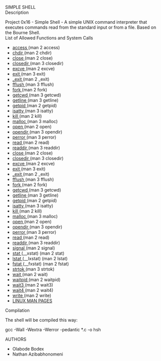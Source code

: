 SIMPLE SHELL                                                                                                 
Description                                                                                                  
                                                                                                             
Project 0x16 - Simple Shell - A simple UNIX command interpreter that executes commands read from the standard
 input or from a file. Based on the Bourne Shell.                                                            
List of Allowed Functions and System Calls                                                                   
                                                                                                             
* <a href="https://linux.die.net/man/2/access"> access </a> (man 2 access)                                   
* <a href="https://man7.org/linux/man-pages/man2/chdir.2.html"> chdir </a> (man 2 chdir)                     
* <a href="https://man7.org/linux/man-pages/man2/close.2.html"> close </a> (man 2 close)                     
* <a href="https://linux.die.net/man/3/closedir"> closedir </a> (man 3 closedir)                             
* <a href="https://man7.org/linux/man-pages/man2/execve.2.html"> excve </a> (man 2 excve)                    
*  <a href="https://man7.org/linux/man-pages/man3/exit.3.html"> exit </a> (man 3 exit)                       
* <a href="https://linux.die.net/man/2/_exit"> _exit </a> (man 2 _exit)                                      
* <a href="https://linux.die.net/man/3/fflush"> fflush </a> (man 3 fflush)                                   
* <a href="https://man7.org/linux/man-pages/man2/fork.2.html"> fork </a> (man 2 fork)                        
* <a href="https://man7.org/linux/man-pages/man3/getcwd.3.html"> getcwd </a> (man 3 getcwd)                  
* <a href="https://linux.die.net/man/3/getline"> getline </a> (man 3 getline)                                
* <a href="https://linux.die.net/man/2/getpid"> getpid </a> (man 2 getpid)                                   
* <a href="https://linux.die.net/man/3/isatty"> isatty </a> (man 3 isatty)                                   
* <a href="https://linux.die.net/man/2/kill"> kill </a> (man 2 kill)                                         
* <a href="https://linux.die.net/man/3/malloc"> malloc </a> (man 3 malloc)                                   
* <a href="https://linux.die.net/man/2/open"> open </a> (man 2 open)                                         
* <a href="https://linux.die.net/man/3/opendir"> opendir </a> (man 3 opendir)                                
* <a href="https://linux.die.net/man/3/perror"> perror </a> (man 3 perror)                                   
* <a href="https://linux.die.net/man/2/read"> read  </a> (man 2 read)                                        
* <a href="https://linux.die.net/man/3/readdir"> readdir </a> (man 3 readdir) 
* <a href="https://man7.org/linux/man-pages/man2/close.2.html"> close </a> (man 2 close)                     
* <a href="https://linux.die.net/man/3/closedir"> closedir </a> (man 3 closedir)                             
* <a href="https://man7.org/linux/man-pages/man2/execve.2.html"> excve </a> (man 2 excve)                    
*  <a href="https://man7.org/linux/man-pages/man3/exit.3.html"> exit </a> (man 3 exit)                       
* <a href="https://linux.die.net/man/2/_exit"> _exit </a> (man 2 _exit)                                      
* <a href="https://linux.die.net/man/3/fflush"> fflush </a> (man 3 fflush)                                   
* <a href="https://man7.org/linux/man-pages/man2/fork.2.html"> fork </a> (man 2 fork)                        
* <a href="https://man7.org/linux/man-pages/man3/getcwd.3.html"> getcwd </a> (man 3 getcwd)                  
* <a href="https://linux.die.net/man/3/getline"> getline </a> (man 3 getline)                                
* <a href="https://linux.die.net/man/2/getpid"> getpid </a> (man 2 getpid)                                   
* <a href="https://linux.die.net/man/3/isatty"> isatty </a> (man 3 isatty)                                   
* <a href="https://linux.die.net/man/2/kill"> kill </a> (man 2 kill)                                         
* <a href="https://linux.die.net/man/3/malloc"> malloc </a> (man 3 malloc)                                   
* <a href="https://linux.die.net/man/2/open"> open </a> (man 2 open)                                         
* <a href="https://linux.die.net/man/3/opendir"> opendir </a> (man 3 opendir)                                
* <a href="https://linux.die.net/man/3/perror"> perror </a> (man 3 perror)                                   
* <a href="https://linux.die.net/man/2/read"> read  </a> (man 2 read)                                        
* <a href="https://linux.die.net/man/3/readdir"> readdir </a> (man 3 readdir)                                
* <a href="https://linux.die.net/man/2/signal"> signal </a> (man 2 signal)                                   
* <a href="https://linux.die.net/man/2/stat"> stat </a> (__xstat) (man 2 stat)                               
* <a href="https://linux.die.net/man/2/lstat"> lstat </a> (__lxstat) (man 2 lstat)                           
* <a href="https://linux.die.net/man/2/fstat"> fstat </a> (__fxstat) (man 2 fstat)                           
* <a href="https://linux.die.net/man/3/strtok"> strtok </a> (man 3 strtok)                                   
* <a href="https://linux.die.net/man/2/wait"> wait </a> (man 2 wait)                                         
* <a href="https://linux.die.net/man/2/waitpid"> waitpid </a> (man 2 waitpid)                                
* <a href="https://linux.die.net/man/2/wait3"> wait3 </a> (man 2 wait3)                                      
* <a href="https://linux.die.net/man/2/wait4"> wait4 </a> (man 2 wait4)                                      
* <a href="https://linux.die.net/man/2/write"> write </a> (man 2 write)
* <a href="https://linux.die.net/man/"> LINUX MAN PAGES </a>                                                 
                                                                                                             
Compilation                                                                                                  
                                                                                                             
The shell will be compiled this way:                                                                         
                                                                                                             
gcc -Wall -Wextra -Werror -pedantic *.c -o hsh                                                               
                                                                                                             
AUTHORS                                                                                                      
* Olabode Bodex                                                                                              
* Nathan Azibabhonomeni                                                                                      
                                                                           
                                     
